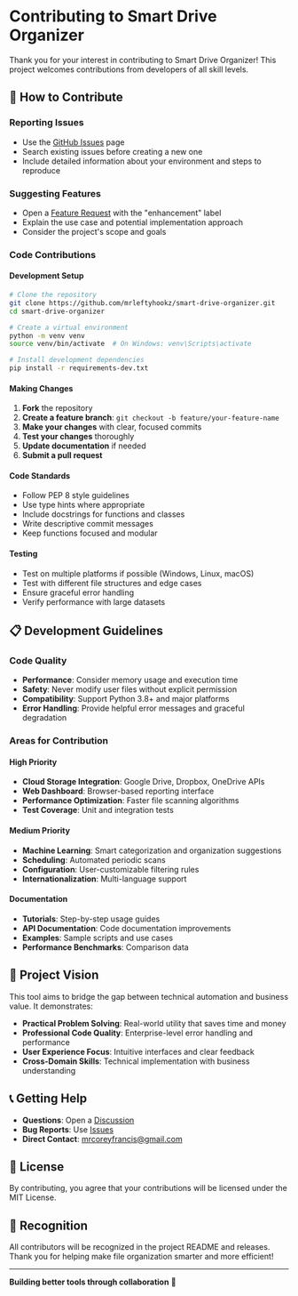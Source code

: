 # Contributing to Smart Drive Organizer

Thank you for your interest in contributing to Smart Drive Organizer! This project welcomes contributions from developers of all skill levels.

## 🤝 How to Contribute

### Reporting Issues
- Use the [GitHub Issues](https://github.com/mrleftyhookz/smart-drive-organizer/issues) page
- Search existing issues before creating a new one
- Include detailed information about your environment and steps to reproduce

### Suggesting Features
- Open a [Feature Request](https://github.com/mrleftyhookz/smart-drive-organizer/issues) with the "enhancement" label
- Explain the use case and potential implementation approach
- Consider the project's scope and goals

### Code Contributions

#### Development Setup
```bash
# Clone the repository
git clone https://github.com/mrleftyhookz/smart-drive-organizer.git
cd smart-drive-organizer

# Create a virtual environment
python -m venv venv
source venv/bin/activate  # On Windows: venv\Scripts\activate

# Install development dependencies
pip install -r requirements-dev.txt
```

#### Making Changes
1. **Fork** the repository
2. **Create a feature branch**: `git checkout -b feature/your-feature-name`
3. **Make your changes** with clear, focused commits
4. **Test your changes** thoroughly
5. **Update documentation** if needed
6. **Submit a pull request**

#### Code Standards
- Follow PEP 8 style guidelines
- Use type hints where appropriate
- Include docstrings for functions and classes
- Write descriptive commit messages
- Keep functions focused and modular

#### Testing
- Test on multiple platforms if possible (Windows, Linux, macOS)
- Test with different file structures and edge cases
- Ensure graceful error handling
- Verify performance with large datasets

## 📋 Development Guidelines

### Code Quality
- **Performance**: Consider memory usage and execution time
- **Safety**: Never modify user files without explicit permission
- **Compatibility**: Support Python 3.8+ and major platforms
- **Error Handling**: Provide helpful error messages and graceful degradation

### Areas for Contribution

#### High Priority
- **Cloud Storage Integration**: Google Drive, Dropbox, OneDrive APIs
- **Web Dashboard**: Browser-based reporting interface
- **Performance Optimization**: Faster file scanning algorithms
- **Test Coverage**: Unit and integration tests

#### Medium Priority
- **Machine Learning**: Smart categorization and organization suggestions
- **Scheduling**: Automated periodic scans
- **Configuration**: User-customizable filtering rules
- **Internationalization**: Multi-language support

#### Documentation
- **Tutorials**: Step-by-step usage guides
- **API Documentation**: Code documentation improvements
- **Examples**: Sample scripts and use cases
- **Performance Benchmarks**: Comparison data

## 🎯 Project Vision

This tool aims to bridge the gap between technical automation and business value. It demonstrates:

- **Practical Problem Solving**: Real-world utility that saves time and money
- **Professional Code Quality**: Enterprise-level error handling and performance
- **User Experience Focus**: Intuitive interfaces and clear feedback
- **Cross-Domain Skills**: Technical implementation with business understanding

## 📞 Getting Help

- **Questions**: Open a [Discussion](https://github.com/mrleftyhookz/smart-drive-organizer/discussions)
- **Bug Reports**: Use [Issues](https://github.com/mrleftyhookz/smart-drive-organizer/issues)
- **Direct Contact**: [mrcoreyfrancis@gmail.com](mailto:mrcoreyfrancis@gmail.com)

## 📜 License

By contributing, you agree that your contributions will be licensed under the MIT License.

## 🙏 Recognition

All contributors will be recognized in the project README and releases. Thank you for helping make file organization smarter and more efficient!

---

**Building better tools through collaboration** 🚀